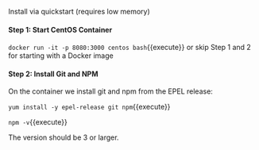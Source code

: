 Install via quickstart (requires low memory)

#### Step 1: Start CentOS Container

`docker run -it -p 8080:3000 centos bash`{{execute}}
or skip Step 1 and 2 for starting with a Docker image 

#### Step 2: Install Git and NPM

On the container we install git and npm from the EPEL release:

`yum install -y epel-release git npm`{{execute}}

`npm -v`{{execute}}

The version should be 3 or larger.



